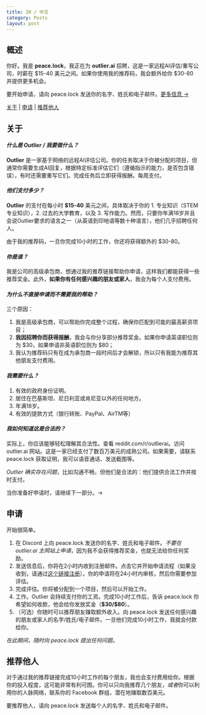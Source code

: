 ```yaml
---
title: ZH / 中文
category: Posts
layout: post
---
```


## 概述

你好。我是 **peace.lock**，我正在为 **outlier.ai** 招聘，这是一家远程AI评估/重写公司，时薪在 \$15-40 美元之间。如果你使用我的推荐码，我会额外给你 \$30-80 并提供更多机会。

要开始申请，请向 peace.lock 发送你的名字、姓氏和电子邮件。[更多信息 →](#申请)

[关于](#关于) | [申请](#申请) | [推荐他人](#推荐他人)

## 关于

#### ***什么是 Outlier / 我要做什么？***
**Outlier** 是一家基于网络的远程AI评估公司。你的任务取决于你被分配的项目，但通常你需要生成AI回复，根据特定标准评估它们（遵循指示的能力，是否包含错误），有时还需要重写它们。完成任务后立即获得报酬。每周支付。

#### ***他们支付多少？***
**Outlier** 的支付在每小时 **\$15-40** 美元之间，具体取决于你的 1. 专业知识（STEM专业知识），2. 过去的大学教育，以及 3. 写作能力。然而，只要你年满18岁并且会说Outlier要求的语言之一（从英语到印地语等数十种语言），他们几乎招聘任何人。

由于我的推荐码，一旦你完成10小时的工作，你还将获得额外的 \$30-80。

#### ***你是谁？***
我是公司的高级承包商，想通过我的推荐链接帮助你申请，这样我们都能获得一些推荐奖金。此外，**如果你有任何感兴趣的朋友或家人**，我会为每个人支付费用。

#### ***为什么不直接申请而不需要我的帮助？***
三个原因：
1. 我是高级承包商，可以帮助你完成整个过程，确保你匹配到可能的最高薪资项目；
2. **我因招聘你而获得报酬**，我会与你分享部分推荐奖金。如果你申请英语职位则为 \$30，如果申请非英语职位则为 \$80；
3. 我认为推荐码只有在成为承包商一段时间后才会解锁，所以只有我能为推荐其他朋友支付费用。

#### ***我需要什么？***
1. 有效的政府身份证明。
2. 居住在巴基斯坦、尼日利亚或肯尼亚以外的任何地方。
3. 年满18岁。
4. 有效的提款方式（银行转账、PayPal、AirTM等）

#### ***我如何知道这是合法的？***
实际上，你应该能够轻松理解其合法性。查看 reddit.com/r/outlierai。访问 outlier.ai 网站。这是一家已经支付了数百万美元的成熟公司。如果需要，请联系 peace.lock 获取证明，我可以语音通话、发送截图等。

*Outlier 确实存在问题*，比如沟通不畅，但他们是合法的：他们提供合法工作并按时支付。

当你准备好申请时，请继续下一部分。→

## 申请

开始很简单。
1. 在 Discord 上向 peace.lock 发送你的名字、姓氏和电子邮件。*不要在 outlier.ai 主网站上申请*，因为我不会获得推荐奖金，也就无法给你任何奖励。
2. 发送信息后，你将在2小时内收到注册邮件。点击它并开始申请流程（如果没收到，请通过[这个链接注册](https://app.outlier.ai/expert/opportunities?utm_source=referral&referring_user=d3bf6092b1a733669e655ccf33e5ffd911818e6b86b4cc2b7e88b158e5294ff2741052fd3655d428ce07ec973568d167)）。你的申请将在24小时内审核，然后你需要参加评估。
3. 完成评估。你将被分配到一个项目，然后可以开始工作。
4. 工作。Outlier 会持续支付你的工资。完成10小时工作后，告诉 peace.lock 你希望如何收款，他会给你发放奖金（**\$30/\$80**）。
5. （可选）你随时可以推荐朋友赚取额外收入。向 peace.lock 发送任何感兴趣的朋友或家人的名字/姓氏/电子邮件。一旦他们完成10小时工作，我就会付款给你。

*在此期间，随时向 peace.lock 提出任何问题。*

## 推荐他人

对于通过我的推荐链接完成10小时工作的每个朋友，我也会支付费用给你。根据你的投入程度，这可能非常有利可图。你可以只向我推荐几个朋友，*或者*你可以利用你的人脉网络，联系你的 Facebook 群组，潜在地赚取数百美元。

要推荐他人，请向 peace.lock 发送每个人的名字、姓氏和电子邮件。